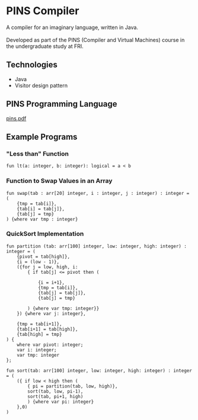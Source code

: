 # PINS Compiler  
A compiler for an imaginary language, written in Java. <br>  
Developed as part of the PINS (Compiler and Virtual Machines) course in the undergraduate study at FRI.

## Technologies  
- Java  
- Visitor design pattern

## PINS Programming Language  
[pins.pdf](https://github.com/tibozic/PINSCompiler/blob/master/pins.pdf)

## Example Programs  
### "Less than" Function
```
fun lt(a: integer, b: integer): logical = a < b
```

### Function to Swap Values in an Array
```
fun swap(tab : arr[20] integer, i : integer, j : integer) : integer = (
    {tmp = tab[i]},
    {tab[i] = tab[j]},
    {tab[j] = tmp}
) {where var tmp : integer}
```

### QuickSort Implementation
```
fun partition (tab: arr[100] integer, low: integer, high: integer) : integer = (
    {pivot = tab[high]},
    {i = (low - 1)},
    ({for j = low, high, i:
        { if tab[j] <= pivot then (

            {i = i+1},
            {tmp = tab[i]},
            {tab[j] = tab[j]},
            {tab[j] = tmp}

        ) {where var tmp: integer}}
    }) {where var j: integer},

    {tmp = tab[i+1]},
    {tab[i+1] = tab[high]},
    {tab[high] = tmp}
) {
    where var pivot: integer; 
    var i: integer; 
    var tmp: integer
};

fun sort(tab: arr[100] integer, low: integer, high: integer) : integer = (
    ({ if low < high then (
        { pi = partition(tab, low, high)},
        sort(tab, low, pi-1),
        sort(tab, pi+1, high)
        ) {where var pi: integer}
    },0)
)
```

